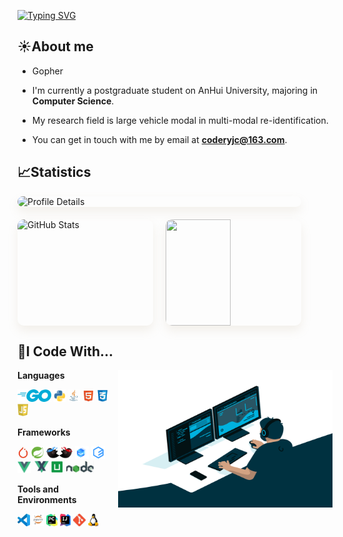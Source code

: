<a href="https://git.io/typing-svg"><img src="https://readme-typing-svg.herokuapp.com?font=Sedan+SC&size=25&pause=1000&color=000000&center=true&vCenter=true&random=false&width=435&lines=Hello+World" alt="Typing SVG" /></a>

## ☀️About me

- Gopher

- I'm currently a postgraduate student on AnHui University, majoring in **Computer Science**.

- My research field is large vehicle modal in multi-modal re-identification.

- You can get in touch with me by email at **coderyjc@163.com**.


## 📈Statistics

<div style="display: flex; flex-direction: column;align-items: center; gap: 20px; width: 90%; max-width: 600px;">
    <div style="display: flex;justify-content: center;align-items: center;width: 100%;">
        <img src="https://github-profile-summary-cards.vercel.app/api/cards/profile-details?username=coderyjc&theme=radical" alt="Profile Details" style="width: 100%; max-width: 600px; border-radius: 10px;box-shadow: 0 8px 16px rgba(184,164,126,0.15);"/>
    </div>
    <div class="bottom" style="display: flex;justify-content: space-between;width: 100%; gap: 20px;">
        <img  src="https://github-readme-streak-stats.herokuapp.com/?user=coderyjc&theme=dark" alt="GitHub Stats" style="width: 48%;            border-radius: 10px;box-shadow: 0 8px 16px rgba(184,164,126,0.15);"/>
        <img height="170px" src="https://github-readme-stats.vercel.app/api?theme=nightowl&username=coderyjc" style="width: 48%; border-radius: 10px;box-shadow: 0 8px 16px rgba(184,164,126,0.15);"/>
    </div>
</div>


## 🔨I Code With...

<img align="right" alt="GIF" src="assets/code.gif" width="343" height="220" title="Do what you like, and do it best!"> 

**Languages**

<code><img height="20" src="assets/go.png" alt="Go" title="Go"></code>
<code><img height="20" src="assets/python.png" alt="Python" title="Python"></code>
<code><img height="20" src="assets/java.png" alt="Java" title="Java"></code>
<code><img height="20" src="assets/html.png" alt="HTML" title="HTML"></code>
<code><img height="20" src="assets/css.png" alt="CSS" title="CSS"></code>
<code><img height="20" src="assets/js.png" alt="Javascript" title="Javascript"></code>

**Frameworks**

<code><img height="20" src="assets/pytorch.png" alt="Pytorch" title="Pytorch"></code>
<code><img height="20" src="assets/spring.png" alt="Spring" title="Spring"></code>
<code><img height="20" src="assets/mybatis.png" alt="MyBatis" title="MyBatis"></code>
<code><img height="20" src="assets/element.png" alt="Element" title="Element"></code>
<code><img height="20" src="assets/elementplus.png" alt="Element-Plus" title="Element-Plus"></code>
<code><img height="20" src="assets/vue.png" alt="Vue" title="Vue"></code>
<code><img height="20" src="assets/vuex.png" alt="Git" title="Vuex"></code>
<code><img height="20" src="assets/uniapp.png" alt="Uni-App" title="Uni-App"></code>
<code><img height="20" src="assets/node.png" alt="Node" title="Node"></code>

**Tools and Environments**

<code><img height="20" src="assets/vscode.png" alt="VSCode" title="VSCode"></code>
<code><img height="20" src="assets/jupyter.png" alt="Jupyter" title="Jupyter"></code>
<code><img height="20" src="assets/pycharm.png" alt="PyCharm" title="PyCharm"></code>
<code><img height="20" src="assets/idea.png" alt="IDEA" title="IDEA"></code>
<code><img height="20" src="assets/git.png" alt="Git" title="Git"></code>
<code><img height="20" src="assets/linux.png" alt="Linux" title="Linux"></code>
